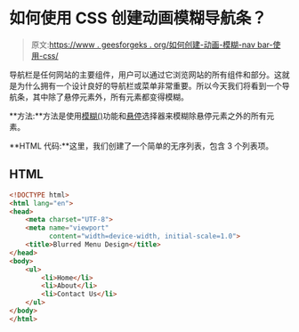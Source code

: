 # 如何使用 CSS 创建动画模糊导航条？

> 原文:[https://www . geesforgeks . org/如何创建-动画-模糊-nav bar-使用-css/](https://www.geeksforgeeks.org/how-to-create-animated-blur-navbar-using-css/)

导航栏是任何网站的主要组件，用户可以通过它浏览网站的所有组件和部分。这就是为什么拥有一个设计良好的导航栏或菜单非常重要。所以今天我们将看到一个导航条，其中除了悬停元素外，所有元素都变得模糊。

**方法:**方法是使用[模糊()](https://www.geeksforgeeks.org/css-blur-function/)功能和[悬停](https://www.geeksforgeeks.org/css-hover-selector/)选择器来模糊除悬停元素之外的所有元素。

**HTML 代码:**这里，我们创建了一个简单的无序列表，包含 3 个列表项。

## HTML

```html
<!DOCTYPE html>
<html lang="en">
<head>
    <meta charset="UTF-8">
    <meta name="viewport"
          content="width=device-width, initial-scale=1.0">
    <title>Blurred Menu Design</title>
</head>
<body>
    <ul>
        <li>Home</li>
        <li>About</li>
        <li>Contact Us</li>
    </ul>
</body>
</html>
```